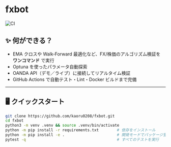 <!-- プロジェクト名と CI バッジ -->
# fxbot  
![CI](https://github.com/kaoru0208/fxbot/actions/workflows/ci.yml/badge.svg)

## ✨ 何ができる？
- EMA クロスや Walk‑Forward 最適化など、FX/株価のアルゴリズム検証を **ワンコマンド** で実行  
- Optuna を使ったパラメータ自動探索  
- OANDA API（デモ／ライブ）に接続してリアルタイム検証  
- GitHub Actions で自動テスト・Lint・Docker ビルドまで完備

---

## 🖥️ クイックスタート

```bash
git clone https://github.com/kaoru0208/fxbot.git
cd fxbot
python3 -m venv .venv && source .venv/bin/activate
python -m pip install -r requirements.txt        # 依存をインストール
python -m pip install -e .                       # 開発モードでパッケージ登録
pytest -q                                        # すべてのテストを実行

